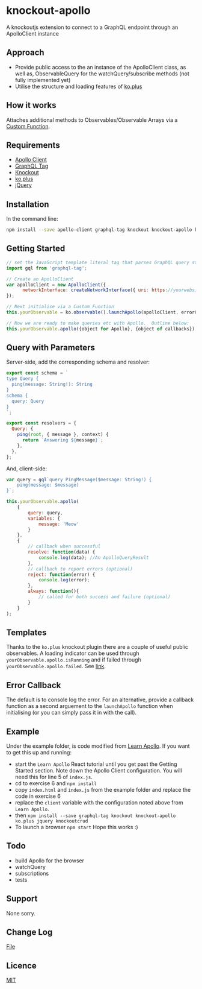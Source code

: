 # knockout-apollo
A knockoutjs extension to connect to a GraphQL endpoint through an ApolloClient instance

## Approach
* Provide public access to the an instance of the ApolloClient class, as well as, ObservableQuery for the watchQuery/subscribe methods (not fully implemented yet)
* Utilise the structure and loading features of [ko.plus](http://stevegreatrex.github.io/ko.plus/)

## How it works
Attaches additional methods to Observables/Observable Arrays via a [Custom Function](http://knockoutjs.com/documentation/fn.html).

## Requirements
* [Apollo Client](https://github.com/apollostack/apollo-client)
* [GraphQL Tag](https://github.com/apollostack/graphql-tag)
* [Knockout](http://knockoutjs.com)
* [ko.plus](http://stevegreatrex.github.io/ko.plus/)
* [jQuery](http://jquery.com)

## Installation
In the command line:
```sh
npm install --save apollo-client graphql-tag knockout knockout-apollo ko.plus jquery
```

## Getting Started
```js
// set the JavaScript template literal tag that parses GraphQL query strings into the standard GraphQL AST
import gql from 'graphql-tag';

// Create an ApolloClient
var apolloClient = new ApolloClient({
      networkInterface: createNetworkInterface({ uri: https://yourwebsite.net/graphql})
});

// Next initialise via a Custom Function
this.yourObservable = ko.observable().launchApollo(apolloClient, errorCallback);

// Now we are ready to make queries etc with Apollo.  Outline below:
this.yourObservable.apollo({object for Apollo}, {object of callbacks});
```

## Query with Parameters
Server-side, add the corresponding schema and resolver:
```javascript
export const schema = `
type Query {
  ping(message: String!): String
}
schema {
  query: Query
}
`;

export const resolvers = {
  Query: {
    ping(root, { message }, context) {
      return `Answering ${message}`;
    },
  },
};
```
And, client-side:
```javascript
var query = gql`query PingMessage($message: String!) {
    ping(message: $message)
}`;

this.yourObservable.apollo(
    {
        query: query,
        variables: {
            message: 'Meow'
        }
    },
    {
        // callback when successful
        resolve: function(data) {
            console.log(data); //An ApolloQueryResult
        },
        // callback to report errors (optional)
        reject: function(error) {
            console.log(error);
        },
        always: function(){
            // called for both success and failure (optional)
        }
    }
);
```

## Templates
Thanks to the `ko.plus` knockout plugin there are a couple of useful public observables.  A loading indicator can be used through `yourObservable.apollo.isRunning` and if failed through `yourObservable.apollo.failed`.  See [link](https://github.com/stevegreatrex/ko.plus/blob/master/README.md#example-implementation).

## Error Callback
The default is to console log the error.  For an alternative, provide a callback function as a second arguement to the `launchApollo` function when initialising (or you can simply pass it in with the call).

## Example
Under the example folder, is code modified from [Learn Apollo](https://www.learnapollo.com).  If you want to get this up and running:
* start the `Learn Apollo` React tutorial until you get past the Getting Started section.  Note down the Apollo Client configuration.  You will need this for line 5 of `index.js`.
* cd to exercise 6 and `npm install`
* copy `index.html` and `index.js` from the example folder and replace the code in exercise 6
* replace the `client` variable with the configuration noted above from `Learn Apollo`.
* then `npm install --save graphql-tag knockout knockout-apollo ko.plus jquery knockoutcrud`
* To launch a browser `npm start`
Hope this works :)

## Todo
* build Apollo for the browser
* watchQuery
* subscriptions
* tests

## Support
None sorry.

## Change Log
[File](changelog.md)

## Licence
[MIT](LICENCE)
